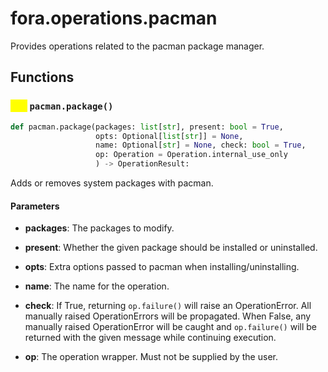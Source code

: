 # fora.operations.pacman

Provides operations related to the pacman package manager.

## Functions

### <mark style="color:yellow;">def</mark> `pacman.package()`

```python
def pacman.package(packages: list[str], present: bool = True, 
                   opts: Optional[list[str]] = None, 
                   name: Optional[str] = None, check: bool = True, 
                   op: Operation = Operation.internal_use_only
                   ) -> OperationResult:
```

Adds or removes system packages with pacman.

#### Parameters

 -  **packages**: The packages to modify.

 -  **present**: Whether the given package should be installed or uninstalled.

 -  **opts**: Extra options passed to pacman when installing/uninstalling.

 -  **name**: The name for the operation.

 -  **check**: If True, returning `op.failure()` will raise an OperationError. All manually raised
    OperationErrors will be propagated. When False, any manually raised OperationError will
    be caught and `op.failure()` will be returned with the given message while continuing execution.

 -  **op**: The operation wrapper. Must not be supplied by the user.
